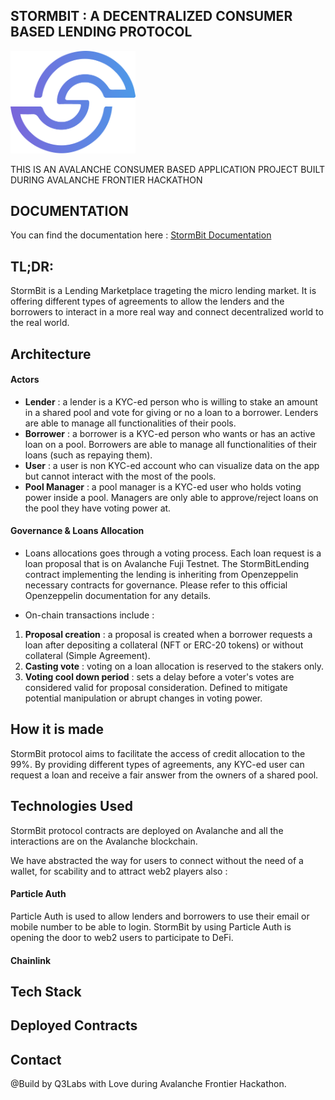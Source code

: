 ## STORMBIT : A DECENTRALIZED CONSUMER BASED LENDING PROTOCOL 


  <img src="./docs/Logo.png" alt="Stormbit Logo" width="200" class="logo">


  THIS IS AN AVALANCHE CONSUMER BASED APPLICATION PROJECT BUILT DURING AVALANCHE FRONTIER HACKATHON 
  
## DOCUMENTATION 


You can find the documentation here : [StormBit Documentation](https://app.gitbook.com/o/6Ba9JCvQ5qAfdGJBr4ud/s/85Jk3acx3jKwt2N6IWnB/)

## TL;DR:

StormBit is a Lending Marketplace trageting the micro lending market.
It is offering different types of agreements to allow the lenders and the borrowers to interact in a more real way and connect decentralized world to the real world. 


## Architecture 

#### Actors 

- **Lender** : a lender is a KYC-ed person who is willing to stake an amount in a shared pool and vote for giving or no a loan to a borrower. Lenders are able to manage all functionalities of their pools. 
- **Borrower** : a borrower is a KYC-ed person who wants or has an active loan on a pool. Borrowers are able to manage all functionalities of their loans (such as repaying them). 
- **User** : a user is non KYC-ed account who can visualize data on the app but cannot interact with the most of the pools. 
- **Pool Manager** : a pool manager is a KYC-ed user who holds voting power inside a pool. Managers are only able to approve/reject loans on the pool they have voting power at. 

#### Governance & Loans Allocation 

- Loans allocations goes through a voting process. Each loan request is a loan proposal that is on Avalanche Fuji Testnet. The StormBitLending contract implementing the lending is inheriting from Openzeppelin necessary contracts for governance. Please refer to this official Openzeppelin documentation for any details. 

- On-chain transactions include : 
1. **Proposal creation** : a proposal is created when a borrower requests a loan after depositing a collateral (NFT or ERC-20 tokens) or without collateral (Simple Agreement). 
2. **Casting vote** : voting on a loan allocation is reserved to the stakers only. 
3. **Voting cool down period** : sets a delay before a voter's votes are considered valid for proposal consideration. Defined to mitigate potential manipulation or abrupt changes in voting power.


## How it is made 

StormBit protocol aims to facilitate the access of credit allocation to the 99%. By providing different types of agreements, any KYC-ed user can request a loan and receive a fair answer from the owners of a shared pool. 


## Technologies Used

StormBit protocol contracts are deployed on Avalanche and all the interactions are on the Avalanche blockchain. 

We have abstracted the way for users to connect without the need of a wallet, for scability and to attract web2 players also : 

#### Particle Auth 

Particle Auth is used to allow lenders and borrowers to use their email or mobile number to be able to login. StormBit by using Particle Auth is opening the door to web2 users to participate to DeFi. 

#### Chainlink 



## Tech Stack 






## Deployed Contracts






## Contact 


@Build by Q3Labs with Love during Avalanche Frontier Hackathon. 




